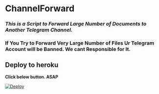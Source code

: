 # ChannelForward
### <i>This is a Script to Forward Large Number of Documents to Another Telegram Channel.</i>
### If You Try to Forward Very Large Number of Files Ur Telegram Account will be Banned. We cant Responsible for It.

## Deploy to heroku
<b>Click below button. ASAP</b>

[![Deploy](https://www.herokucdn.com/deploy/button.svg)](https://heroku.com/deploy)
